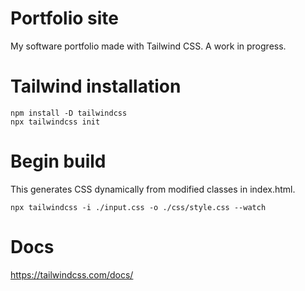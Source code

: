 # Portfolio site
My software portfolio made with Tailwind CSS. A work in progress.

# Tailwind installation
```
npm install -D tailwindcss
npx tailwindcss init
```

# Begin build
This generates CSS dynamically from modified classes in index.html.
```
npx tailwindcss -i ./input.css -o ./css/style.css --watch
```

# Docs
https://tailwindcss.com/docs/
